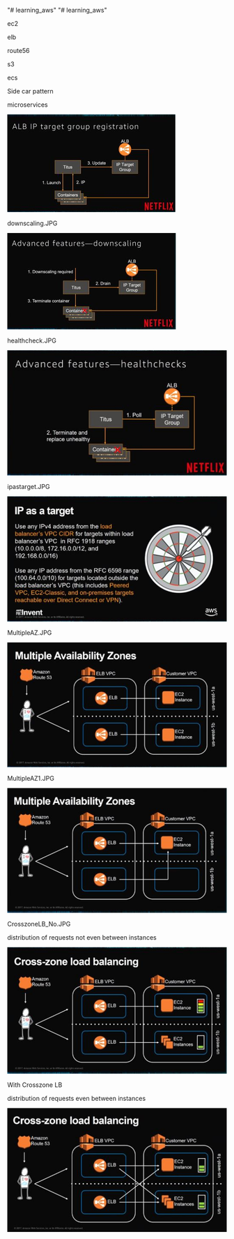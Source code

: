 "# learning_aws" 
"# learning_aws" 

ec2

elb

route56

s3

ecs


Side car pattern

microservices



![Alt text](iptargetgroup.JPG?raw=true "iptargetgroup")


downscaling.JPG

![Alt text](downscaling.JPG?raw=true "downscaling")

healthcheck.JPG

![Alt text](healthcheck.JPG?raw=true "healthcheck")

ipastarget.JPG

![Alt text](ipastarget.JPG?raw=true "ipastarget")


MultipleAZ.JPG

![Alt text](MultipleAZ.JPG?raw=true "MultipleAZ")

MultipleAZ1.JPG

![Alt text](MultipleAZ1.JPG?raw=true "MultipleAZ1")


CrosszoneLB_No.JPG

distribution of requests not even between instances

![Alt text](CrosszoneLB_No.JPG?raw=true "CrosszoneLB_No")


With Crosszone LB

distribution of requests  even between instances


![Alt text](CrosszoneLB_Yes.JPG?raw=true "CrosszoneLB_Yes")










